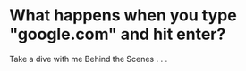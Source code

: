 # What happens when you type "google.com" and hit enter?

Take a dive with me Behind the Scenes . . .

